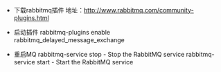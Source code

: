 - 下载rabbitmq插件
地址：http://www.rabbitmq.com/community-plugins.html

- 启动插件
rabbitmq-plugins enable rabbitmq_delayed_message_exchange

- 重启MQ
rabbitmq-service stop    - Stop the RabbitMQ service
rabbitmq-service start   - Start the RabbitMQ service
